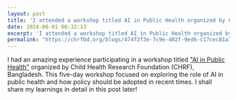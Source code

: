 ```yaml
---
layout: post
title: 'I attended a workshop titled AI in Public Health organized by CHRF, Bangladesh'
date: 2024-06-01 00:32:13
excerpt: 'I attended a workshop titled AI in Public Health organized by CHRF, Bangladesh'
permalink: "https://chrfbd.org/blogs/474f2f3e-7c9e-402f-9ed6-c17cec81a7d9"
---
```


I had an amazing experience participating in a workshop titled <a href="https://chrfbd.org/blogs/474f2f3e-7c9e-402f-9ed6-c17cec81a7d9">"AI in Public Health"</a> organized by Child Health Research Foundation (CHRF), Bangladesh. This five-day workshop focused on exploring the role of AI in public health and how policy should be adopted in recent times. I shall share my learnings in detail in this post later!

